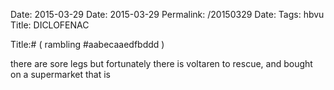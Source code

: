 Date: 2015-03-29
Date: 2015-03-29
Permalink: /20150329
Date: 
Tags: hbvu
Title: DICLOFENAC
  
Title:# ( rambling #aabecaaedfbddd )  
  
there are sore legs but fortunately there is voltaren to rescue, and bought on a supermarket that is  
